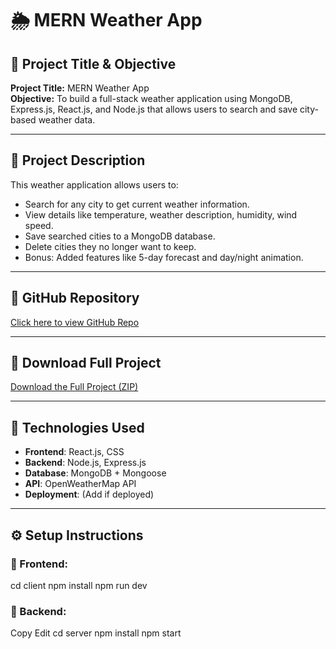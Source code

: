 # 🌦 MERN Weather App

## 🎯 Project Title & Objective

**Project Title:** MERN Weather App  
**Objective:** To build a full-stack weather application using MongoDB, Express.js, React.js, and Node.js that allows users to search and save city-based weather data.

---

## 📖 Project Description

This weather application allows users to:
- Search for any city to get current weather information.
- View details like temperature, weather description, humidity, wind speed.
- Save searched cities to a MongoDB database.
- Delete cities they no longer want to keep.
- Bonus: Added features like 5-day forecast and day/night animation.

---

## 🔗 GitHub Repository

[Click here to view GitHub Repo](https://github.com/Azk111/mern-weather-app)

---

## 🔗 Download Full Project

[Download the Full Project (ZIP)](https://drive.google.com/file/d/1l03INA48VEfENbXX7911NoSTGJenhnPD/view?usp=drive_link)

---

## 🧪 Technologies Used

- **Frontend**: React.js, CSS
- **Backend**: Node.js, Express.js
- **Database**: MongoDB + Mongoose
- **API**: OpenWeatherMap API
- **Deployment**: (Add if deployed)

---

## ⚙️ Setup Instructions

### 🔹 Frontend:
cd client
npm install
npm run dev

### 🔹 Backend:
Copy
Edit
cd server
npm install
npm start


